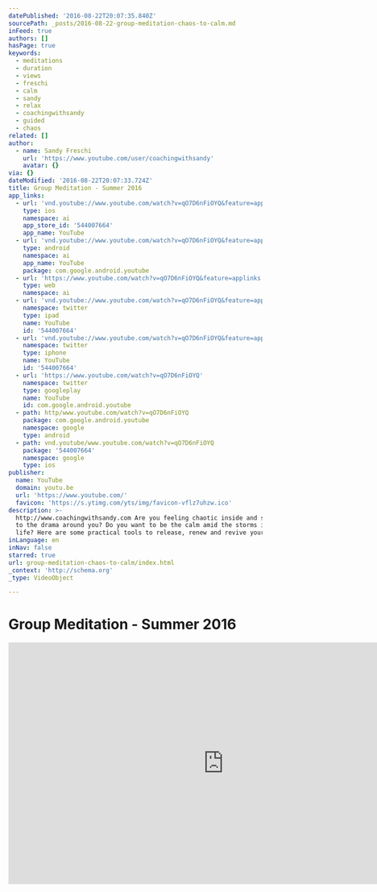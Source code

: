 ```yaml
---
datePublished: '2016-08-22T20:07:35.840Z'
sourcePath: _posts/2016-08-22-group-meditation-chaos-to-calm.md
inFeed: true
authors: []
hasPage: true
keywords:
  - meditations
  - duration
  - views
  - freschi
  - calm
  - sandy
  - relax
  - coachingwithsandy
  - guided
  - chaos
related: []
author:
  - name: Sandy Freschi
    url: 'https://www.youtube.com/user/coachingwithsandy'
    avatar: {}
via: {}
dateModified: '2016-08-22T20:07:33.724Z'
title: Group Meditation - Summer 2016
app_links:
  - url: 'vnd.youtube://www.youtube.com/watch?v=qO7D6nFiOYQ&feature=applinks'
    type: ios
    namespace: ai
    app_store_id: '544007664'
    app_name: YouTube
  - url: 'vnd.youtube://www.youtube.com/watch?v=qO7D6nFiOYQ&feature=applinks'
    type: android
    namespace: ai
    app_name: YouTube
    package: com.google.android.youtube
  - url: 'https://www.youtube.com/watch?v=qO7D6nFiOYQ&feature=applinks'
    type: web
    namespace: ai
  - url: 'vnd.youtube://www.youtube.com/watch?v=qO7D6nFiOYQ&feature=applinks'
    namespace: twitter
    type: ipad
    name: YouTube
    id: '544007664'
  - url: 'vnd.youtube://www.youtube.com/watch?v=qO7D6nFiOYQ&feature=applinks'
    namespace: twitter
    type: iphone
    name: YouTube
    id: '544007664'
  - url: 'https://www.youtube.com/watch?v=qO7D6nFiOYQ'
    namespace: twitter
    type: googleplay
    name: YouTube
    id: com.google.android.youtube
  - path: http/www.youtube.com/watch?v=qO7D6nFiOYQ
    package: com.google.android.youtube
    namespace: google
    type: android
  - path: vnd.youtube/www.youtube.com/watch?v=qO7D6nFiOYQ
    package: '544007664'
    namespace: google
    type: ios
publisher:
  name: YouTube
  domain: youtu.be
  url: 'https://www.youtube.com/'
  favicon: 'https://s.ytimg.com/yts/img/favicon-vflz7uhzw.ico'
description: >-
  http://www.coachingwithsandy.com Are you feeling chaotic inside and sensitive
  to the drama around you? Do you want to be the calm amid the storms in your
  life? Here are some practical tools to release, renew and revive your energy.
inLanguage: en
inNav: false
starred: true
url: group-meditation-chaos-to-calm/index.html
_context: 'http://schema.org'
_type: VideoObject

---
```

# Group Meditation - Summer 2016

<iframe src="https://cdn.embedly.com/widgets/media.html?src=https%3A%2F%2Fwww.youtube.com%2Fembed%2FqO7D6nFiOYQ%3Ffeature%3Doembed&amp;url=http%3A%2F%2Fwww.youtube.com%2Fwatch%3Fv%3DqO7D6nFiOYQ&amp;image=https%3A%2F%2Fi.ytimg.com%2Fvi%2FqO7D6nFiOYQ%2Fhqdefault.jpg&amp;key=b7d04c9b404c499eba89ee7072e1c4f7&amp;type=text%2Fhtml&amp;schema=youtube" width="854" height="480" scrolling="no" frameborder="0" allowfullscreen="" style=""></iframe>